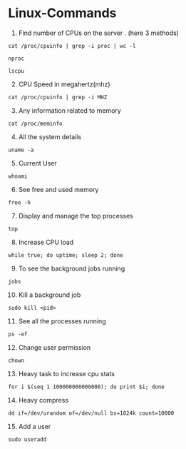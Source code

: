 # Linux-Commands

1. Find number of CPUs on the server . (here 3 methods)
```
cat /proc/cpuinfo | grep -i proc | wc -l
```
```
nproc
```
```
lscpu
```

2. CPU Speed in megahertz(mhz)

```
cat /proc/cpuinfo | grep -i MHZ
```
3. Any information related to memory

```
cat /proc/meminfo
```

4. All the system details

```
uname -a
```

5. Current User

```
whoami
```

6. See free and used memory

```
free -h
```

7. Display and manage the top processes

```
top
```


8. Increase CPU load

```
while true; do uptime; sleep 2; done
```

9. To see the background jobs running

 ```
 jobs
 ```
10. Kill a background job

```
sudo kill <pid>
```
11. See all the processes running

```
ps -ef
```

12. Change user permission

```
chown
```

13. Heavy task to increase cpu stats 
```
for i $(seq 1 100000000000000); do print $i; done 
```
14. Heavy compress 
```
dd if=/dev/urandom of=/dev/null bs=1024k count=10000 
```
15. Add a user

```
sudo useradd 
```













